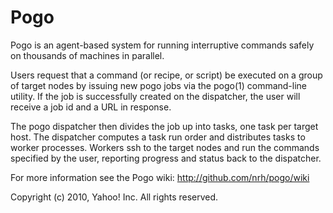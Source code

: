 # Pogo

Pogo is an agent-based system for running interruptive commands safely
on thousands of machines in parallel.

Users request that a command (or recipe, or script) be executed on a
group of target nodes by issuing new pogo jobs via the pogo(1)
command-line utility.  If the job is successfully created on the
dispatcher, the user will receive a job id and a URL in response.

The pogo dispatcher then divides the job up into tasks, one task per
target host.  The dispatcher computes a task run order and distributes
tasks to worker processes.  Workers ssh to the target nodes and run the
commands specified by the user, reporting progress and status back to
the dispatcher.

For more information see the Pogo wiki: http://github.com/nrh/pogo/wiki

Copyright (c) 2010, Yahoo! Inc. All rights reserved.

